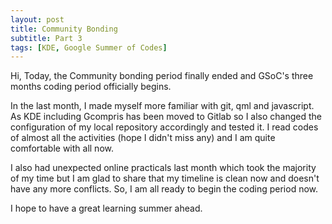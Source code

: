 ```yaml
---
layout: post
title: Community Bonding
subtitle: Part 3
tags: [KDE, Google Summer of Codes]
---
```


Hi,
Today, the Community bonding period finally ended and GSoC's three months coding period officially begins.

In the last month, I made myself more familiar with git, qml and javascript. As KDE including Gcompris has been moved to Gitlab so I also changed the configuration of my local repository accordingly and tested it. I read codes of almost all the activities (hope I didn't miss any) and I am quite comfortable with all now.

I also had unexpected online practicals last month which took the majority of my time but I am glad to share that my timeline is clean now and doesn't have any more conflicts. So, I am all ready to begin the coding period now.

I hope to have a great learning summer ahead.
